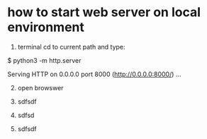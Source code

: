 # how to start web server on local environment



 1. terminal cd to current path and type:

  $  python3 -m http.server

Serving HTTP on 0.0.0.0 port 8000 (http://0.0.0.0:8000/) ...


2. open browswer






1. sdfsdf
2. sdfsd
3. sdfsdf
